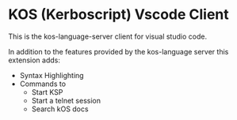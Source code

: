 # KOS (Kerboscript) Vscode Client

This is the kos-language-server client for visual studio code. 

In addition to the features provided by the kos-language server this extension adds:
- Syntax Highlighting
- Commands to
  - Start KSP
  - Start a telnet session
  - Search kOS docs

